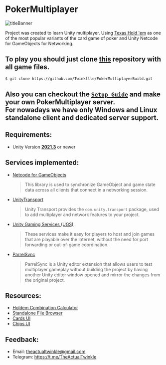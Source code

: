 # **PokerMultiplayer**
![titleBanner](PokerTitle.jpg)

Project was created to learn Unity multiplayer. 
Using [Texas Hold 'em](https://en.wikipedia.org/wiki/Texas_hold_%27em#Rules) as one of the most popular variants of the card game of poker and Unity Netcode for GameObjects for Networking.

## To play you should just clone [this](https://github.com/Twinkllle/PokerMultiplayerBuild/tree/main) repository with all game files. 

```bash
$ git clone https://github.com/Twinkllle/PokerMultiplayerBuild.git
```
## Also you can checkout the [`Setup Guide`](https://github.com/Twinkllle/PokerMultiplayerBuild/tree/main#setup-guide) and make your own PokerMultiplayer server. <br/> For nowadays we have only Windows and Linux standalone client and dedicated server support.
## **Requirements**:
 - Unity Version [**2021.3**](https://unity3d.com/get-unity/download) or newer
## **Services implemented:**
  * [Netcode for GameObjects](https://unity.com/products/netcode) 
    >This library is used to synchronize GameObject and game state data across all clients that connect in a networking session.
  * [UnityTransport](https://docs-multiplayer.unity3d.com/transport/current/about/index.html)
    >Unity Transport provides the `com.unity.transport` package, used to add multiplayer and network features to your project.
  * [Unity Gaming Services (UGS)](https://unity.com/solutions/gaming-services)
    >These services make it easy for players to host and join games that are playable over the internet, without the need for port forwarding or out-of-game coordination.
  * [ParrelSync](https://github.com/VeriorPies/ParrelSync)
	>ParrelSync is a Unity editor extension that allows users to test multiplayer gameplay without building the project by having another Unity editor window opened and mirror the changes from the original project.

## **Resources:**
* [Holdem Combination Сalculator](https://github.com/ccqi/TexasHoldem)
* [Standalone File Browser](https://github.com/gkngkc/UnityStandaloneFileBrowser)
* [Cards UI](https://drawsgood.itch.io/8bit-deck-card-assets)
* [Chips UI](https://www.freepik.com/premium-vector/cards-chips-dice-pixel-art-set-poker-game-casino-gambling-elements-collection-8-bit_31890168.htm)
## Feedback:
* Email: theactualtwinkle@gmail.com
* Telegram: https://t.me/TheActualTwinkle